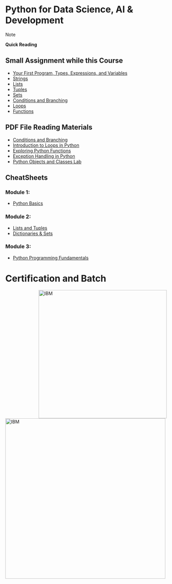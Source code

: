 #  Python for Data Science, AI & Development

> [!NOTE]
>  **Quick Reading**

## Small Assignment while this Course
* [Your First Program, Types, Expressions, and Variables](https://github.com/shivamtomershiv/IBM-Data-Science-Professional-Certificate/blob/main/04%20Python%20for%20Data%20Science%2C%20AI%20%26%20Development/Your%20First%20Program%2C%20Types%2C%20Expressions%2C%20and%20Variables.ipynb)
* [Strings](https://github.com/shivamtomershiv/IBM-Data-Science-Professional-Certificate/blob/main/04%20Python%20for%20Data%20Science%2C%20AI%20%26%20Development/Strings.ipynb)
* [Lists](https://github.com/shivamtomershiv/IBM-Data-Science-Professional-Certificate/blob/main/04%20Python%20for%20Data%20Science%2C%20AI%20%26%20Development/Lists.ipynb)
* [Tuples](https://github.com/shivamtomershiv/IBM-Data-Science-Professional-Certificate/blob/main/04%20Python%20for%20Data%20Science%2C%20AI%20%26%20Development/Tuples.ipynb)
* [Sets](https://github.com/shivamtomershiv/IBM-Data-Science-Professional-Certificate/blob/main/04%20Python%20for%20Data%20Science%2C%20AI%20%26%20Development/Sets.ipynb)
* [Conditions and Branching](https://github.com/shivamtomershiv/IBM-Data-Science-Professional-Certificate/blob/main/04%20Python%20for%20Data%20Science%2C%20AI%20%26%20Development/Conditions%20and%20Branching.ipynb)
* [Loops](https://github.com/shivamtomershiv/IBM-Data-Science-Professional-Certificate/blob/main/04%20Python%20for%20Data%20Science%2C%20AI%20%26%20Development/Loops.ipynb)
* [Functions](https://github.com/shivamtomershiv/IBM-Data-Science-Professional-Certificate/blob/main/04%20Python%20for%20Data%20Science%2C%20AI%20%26%20Development/Functions.ipynb)

## PDF File Reading Materials
* [Conditions and Branching](https://author-ide.skills.network/render?token=eyJhbGciOiJIUzI1NiIsInR5cCI6IkpXVCJ9.eyJtZF9pbnN0cnVjdGlvbnNfdXJsIjoiaHR0cHM6Ly9jZi1jb3Vyc2VzLWRhdGEuczMudXMuY2xvdWQtb2JqZWN0LXN0b3JhZ2UuYXBwZG9tYWluLmNsb3VkL0lCTURldmVsb3BlclNraWxsc05ldHdvcmstUFkwMTAxRU4tU2tpbGxzTmV0d29yay9sYWJzL01vZHVsZV8zL0NvbmRpdGlvbmFsX2JyYW5jaGluZ19SZWFkaW5nLm1kIiwidG9vbF90eXBlIjoiaW5zdHJ1Y3Rpb25hbC1sYWIiLCJhZG1pbiI6ZmFsc2UsImlhdCI6MTcwMDY3NTY0M30.O-a59EP0qUnEEKZ_SmXyONqK75sVaqvpnNdlah5ojv0)
* [Introduction to Loops in Python](https://author-ide.skills.network/render?token=eyJhbGciOiJIUzI1NiIsInR5cCI6IkpXVCJ9.eyJtZF9pbnN0cnVjdGlvbnNfdXJsIjoiaHR0cHM6Ly9jZi1jb3Vyc2VzLWRhdGEuczMudXMuY2xvdWQtb2JqZWN0LXN0b3JhZ2UuYXBwZG9tYWluLmNsb3VkL0lCTURldmVsb3BlclNraWxsc05ldHdvcmstUFkwMTAxRU4tU2tpbGxzTmV0d29yay9sYWJzL2xhYi9Nb2R1bGVfMy9sb29wX3JlYWRpbmcubWQiLCJ0b29sX3R5cGUiOiJpbnN0cnVjdGlvbmFsLWxhYiIsImFkbWluIjpmYWxzZSwiaWF0IjoxNzAwNjc0ODU5fQ.RS0MyCv7yriWiN4tEqK3W03jH78H4YO-Xs1ZiI6826E)
* [Exploring Python Functions](https://author-ide.skills.network/render?token=eyJhbGciOiJIUzI1NiIsInR5cCI6IkpXVCJ9.eyJtZF9pbnN0cnVjdGlvbnNfdXJsIjoiaHR0cHM6Ly9jZi1jb3Vyc2VzLWRhdGEuczMudXMuY2xvdWQtb2JqZWN0LXN0b3JhZ2UuYXBwZG9tYWluLmNsb3VkL0lCTURldmVsb3BlclNraWxsc05ldHdvcmstUFkwMTAxRU4tU2tpbGxzTmV0d29yay9sYWJzL01vZHVsZV8zL2Z1bmN0aW9uX3JlYWRpbmcubWQiLCJ0b29sX3R5cGUiOiJpbnN0cnVjdGlvbmFsLWxhYiIsImFkbWluIjpmYWxzZSwiaWF0IjoxNzAwNjc0OTAyfQ.dj-9nS9HaM4Q77s7NKBSRnAkOjfygYtTDQAxbhHWGr4)
* [Exception Handling in Python](https://author-ide.skills.network/render?token=eyJhbGciOiJIUzI1NiIsInR5cCI6IkpXVCJ9.eyJtZF9pbnN0cnVjdGlvbnNfdXJsIjoiaHR0cHM6Ly9jZi1jb3Vyc2VzLWRhdGEuczMudXMuY2xvdWQtb2JqZWN0LXN0b3JhZ2UuYXBwZG9tYWluLmNsb3VkL0lCTURldmVsb3BlclNraWxsc05ldHdvcmstUFkwMTAxRU4tU2tpbGxzTmV0d29yay9sYWJzL0V4Y2VwdGlvbl9oYW5kbGluZ19SZWFkaW5nLm1kIiwidG9vbF90eXBlIjoiaW5zdHJ1Y3Rpb25hbC1sYWIiLCJhZG1pbiI6ZmFsc2UsImlhdCI6MTcwMDY3NDc4MH0.SlR6D9wq0Z-BxEs3o-9upCn7SB1fEBTXHlPFAVipfuk)
* [Python Objects and Classes Lab](https://author-ide.skills.network/render?token=eyJhbGciOiJIUzI1NiIsInR5cCI6IkpXVCJ9.eyJtZF9pbnN0cnVjdGlvbnNfdXJsIjoiaHR0cHM6Ly9jZi1jb3Vyc2VzLWRhdGEuczMudXMuY2xvdWQtb2JqZWN0LXN0b3JhZ2UuYXBwZG9tYWluLmNsb3VkL0lCTURldmVsb3BlclNraWxsc05ldHdvcmstUFkwMTAxRU4tU2tpbGxzTmV0d29yay9sYWJzL2NsYXNzZXNfYW5kX29iamVjdF9SZWFkaW5nLm1kIiwidG9vbF90eXBlIjoiaW5zdHJ1Y3Rpb25hbC1sYWIiLCJhZG1pbiI6ZmFsc2UsImlhdCI6MTcwMDY3NTAxNH0.hB2jmm3b9LdPUKqPqS0yAEdJFDdd3ZVEhPYkEnUfdTM)

## CheatSheets
### **Module 1:**

* [Python Basics](https://author-ide.skills.network/render?token=eyJhbGciOiJIUzI1NiIsInR5cCI6IkpXVCJ9.eyJtZF9pbnN0cnVjdGlvbnNfdXJsIjoiaHR0cHM6Ly9jZi1jb3Vyc2VzLWRhdGEuczMudXMuY2xvdWQtb2JqZWN0LXN0b3JhZ2UuYXBwZG9tYWluLmNsb3VkL0lCTURldmVsb3BlclNraWxsc05ldHdvcmstUFkwMTAxRU4tU2tpbGxzTmV0d29yay9sYWJzL0NoZWF0X1NoZWV0X1dlZWstMS5tZCIsInRvb2xfdHlwZSI6Imluc3RydWN0aW9uYWwtbGFiIiwiYWRtaW4iOmZhbHNlLCJpYXQiOjE3MDEwODk3NzB9.h-MgIUtPWg6zgydWci8VMfs8NPsBYLcE2Artbs7Ou5s)

### **Module 2:**
* [Lists and Tuples](https://author-ide.skills.network/render?token=eyJhbGciOiJIUzI1NiIsInR5cCI6IkpXVCJ9.eyJtZF9pbnN0cnVjdGlvbnNfdXJsIjoiaHR0cHM6Ly9jZi1jb3Vyc2VzLWRhdGEuczMudXMuY2xvdWQtb2JqZWN0LXN0b3JhZ2UuYXBwZG9tYWluLmNsb3VkL0lCTURldmVsb3BlclNraWxsc05ldHdvcmstUFkwMTAxRU4tU2tpbGxzTmV0d29yay9sYWJzL2hhbmRvdXRzL0NoZWF0X1NoZWV0X1dlZWstMi5tZCIsInRvb2xfdHlwZSI6Imluc3RydWN0aW9uYWwtbGFiIiwiYWRtaW4iOmZhbHNlLCJpYXQiOjE3MDEwODk0NDl9.0TwC5FSGpJzJbQ3qH5aEORC4y3lYrirQOR1icLLGlFY)
* [Dictionaries & Sets](https://author-ide.skills.network/render?token=eyJhbGciOiJIUzI1NiIsInR5cCI6IkpXVCJ9.eyJtZF9pbnN0cnVjdGlvbnNfdXJsIjoiaHR0cHM6Ly9jZi1jb3Vyc2VzLWRhdGEuczMudXMuY2xvdWQtb2JqZWN0LXN0b3JhZ2UuYXBwZG9tYWluLmNsb3VkL0lCTURldmVsb3BlclNraWxsc05ldHdvcmstUFkwMTAxRU4tU2tpbGxzTmV0d29yay9sYWJzL2hhbmRvdXRzL0NoZWF0X1NoZWV0X1dlZWstMl9QYXJ0LTIubWQiLCJ0b29sX3R5cGUiOiJpbnN0cnVjdGlvbmFsLWxhYiIsImFkbWluIjpmYWxzZSwiaWF0IjoxNzAxMDg5NTQ3fQ.K0DiXEQFuAvcnPm-6kYqLVLRl_U29VvokQZXBY7oNXE)

### **Module 3:**
* [Python Programming Fundamentals](https://author-ide.skills.network/render?token=eyJhbGciOiJIUzI1NiIsInR5cCI6IkpXVCJ9.eyJtZF9pbnN0cnVjdGlvbnNfdXJsIjoiaHR0cHM6Ly9jZi1jb3Vyc2VzLWRhdGEuczMudXMuY2xvdWQtb2JqZWN0LXN0b3JhZ2UuYXBwZG9tYWluLmNsb3VkL0lCTURldmVsb3BlclNraWxsc05ldHdvcmstUFkwMTAxRU4tU2tpbGxzTmV0d29yay9sYWJzL2hhbmRvdXRzL0NoZWF0X1NoZWV0X1dlZWstMy5tZCIsInRvb2xfdHlwZSI6Imluc3RydWN0aW9uYWwtbGFiIiwiYWRtaW4iOmZhbHNlLCJpYXQiOjE3MDEwODk2MTR9.ERN6W42D9F0LW9gQT--4Uv1vWdWawQBTyXmMGE9WoDE)

# Certification and Batch
<img  align="right"  alt="IBM" width="400" src="https://images.credly.com/size/680x680/images/7d06faf8-c754-4ecd-8ab1-2115826b03c6/Python_Project_for_Data_Science.png">
<img  align="left"  alt="IBM" width="500" src="https://coursera-certificate-images.s3.amazonaws.com/P7QJ3Q9LS2BQ">
